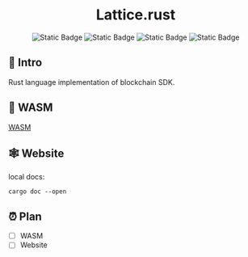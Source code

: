 <h1 align="center">Lattice.rust</h1>

<p align="center">
    <img alt="Static Badge" src="https://img.shields.io/badge/rust-v1.80.1-blue?logo=rust">
    <img alt="Static Badge" src="https://img.shields.io/badge/build-passing-green?logo=github">
    <img alt="Static Badge" src="https://img.shields.io/badge/release-v1.0.0-blue?logo=adguard">
    <img alt="Static Badge" src="https://img.shields.io/badge/Evm-support-orange?logo=ethereum">
</p>

## 📖 Intro

Rust language implementation of blockchain SDK.

## 🧰 WASM

[WASM](https://rustwasm.github.io/wasm-pack/book/)

## 🕸️ Website

local docs:

```shell
cargo doc --open
```

## ⏰ Plan

- [ ] WASM
- [ ] Website
